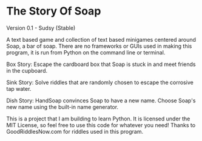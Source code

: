 # The Story Of Soap

Version 0.1 - Sudsy (Stable)

A text based game and collection of text based minigames centered around Soap, a bar of soap.
There are no frameworks or GUIs used in making this program, it is run from Python on the command line or terminal.

Box Story: Escape the cardboard box that Soap is stuck in and meet friends in the cupboard.

Sink Story: Solve riddles that are randomly chosen to escape the corrosive tap water.

Dish Story: HandSoap convinces Soap to have a new name. Choose Soap's new name using the built-in name generator.


This is a project that I am building to learn Python. It is licensed under the MIT License, so feel free to use this code for whatever you need!
Thanks to GoodRiddlesNow.com for riddles used in this program.